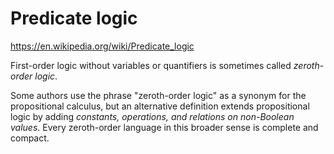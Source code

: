 # Predicate logic

https://en.wikipedia.org/wiki/Predicate_logic

First-order logic without variables or quantifiers is sometimes called _zeroth-order logic_.

Some authors use the phrase "zeroth-order logic" as a synonym for the propositional calculus, but an alternative definition extends propositional logic by adding *constants, operations, and relations on non-Boolean values*. Every zeroth-order language in this broader sense is complete and compact.

